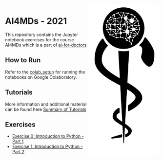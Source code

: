 <img src="images/logo_CS_MS_final.png" height="500" align="right"> 

# AI4MDs - 2021

This repository contains the Jupyter notebook exercises for the course AI4MDs which is a part of [ai-for-doctors](http://ai-for-doctors.com)

## How to Run

Refer to the [colab_setup](documents/colab_setup.md) for running the notebooks on Google Colaboratory.

## Tutorials

More information and additional material can be found here [Summary of Tutorials](documents/ListOfTutorials.md)

## Exercises

- [Exercise 0: Introduction to Python - Part 1](https://colab.research.google.com/github/IFL-CAMP/AI4MDs_21/blob/main/exercises/Exercise_0.ipynb)
- [Exercise 1: Introduction to Python - Part 2](https://colab.research.google.com/github/IFL-CAMP/AI4MDs_21/blob/main/exercises/Exercise_1.ipynb)
